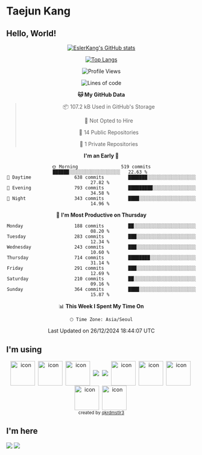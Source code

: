 # Taejun Kang

## Hello, World!


<div align="center">
  
  [![EslerKang's GitHub stats](https://github-readme-stats.vercel.app/api?username=EslerKang&count_private=true&theme=vision-friendly-dark)](https://github.com/eslerkang)
  
  [![Top Langs](https://github-readme-stats.vercel.app/api/top-langs/?username=eslerkang&hide=shell&layout=compact)](https://github.com/eslerkang)
  
  <!--START_SECTION:waka-->
![Profile Views](http://img.shields.io/badge/Profile%20Views-17-blue)

![Lines of code](https://img.shields.io/badge/From%20Hello%20World%20I%27ve%20Written-409.7%20thousand%20lines%20of%20code-blue)

**🐱 My GitHub Data** 

> 📦 107.2 kB Used in GitHub's Storage 
 > 
> 🚫 Not Opted to Hire
 > 
> 📜 14 Public Repositories 
 > 
> 🔑 1 Private Repositories 
 > 
**I'm an Early 🐤** 

```text
🌞 Morning                519 commits         ██████░░░░░░░░░░░░░░░░░░░   22.63 % 
🌆 Daytime                638 commits         ███████░░░░░░░░░░░░░░░░░░   27.82 % 
🌃 Evening                793 commits         █████████░░░░░░░░░░░░░░░░   34.58 % 
🌙 Night                  343 commits         ████░░░░░░░░░░░░░░░░░░░░░   14.96 % 
```
📅 **I'm Most Productive on Thursday** 

```text
Monday                   188 commits         ██░░░░░░░░░░░░░░░░░░░░░░░   08.20 % 
Tuesday                  283 commits         ███░░░░░░░░░░░░░░░░░░░░░░   12.34 % 
Wednesday                243 commits         ███░░░░░░░░░░░░░░░░░░░░░░   10.60 % 
Thursday                 714 commits         ████████░░░░░░░░░░░░░░░░░   31.14 % 
Friday                   291 commits         ███░░░░░░░░░░░░░░░░░░░░░░   12.69 % 
Saturday                 210 commits         ██░░░░░░░░░░░░░░░░░░░░░░░   09.16 % 
Sunday                   364 commits         ████░░░░░░░░░░░░░░░░░░░░░   15.87 % 
```


📊 **This Week I Spent My Time On** 

```text
🕑︎ Time Zone: Asia/Seoul
```


 Last Updated on 26/12/2024 18:44:07 UTC
<!--END_SECTION:waka-->
</div>
  
## I'm using
<div align="center">
  <img src="https://techstack-generator.vercel.app/swift-icon.svg" alt="icon" width="65" height="65" align="center"/>&nbsp;
  <img src="https://techstack-generator.vercel.app/js-icon.svg" alt="icon" width="65" height="65" align="center"/>&nbsp;
  <img src="https://techstack-generator.vercel.app/ts-icon.svg" alt="icon" width="65" height="65" align="center" />&nbsp;
  <img src="https://img.shields.io/badge/NestJS-000000?style=flat-square&logo=Nestjs&logoColor=red" align="center"/>&nbsp;
  <img src="https://img.shields.io/badge/Python-5175A7?style=flat-square&logo=Python&logoColor=white" align="center"/>&nbsp;
  <img src="https://techstack-generator.vercel.app/restapi-icon.svg" alt="icon" width="65" height="65" align="center" />&nbsp;
  <img src="https://techstack-generator.vercel.app/mysql-icon.svg" alt="icon" width="65" height="65"  align="center"/>&nbsp;
  <img src="https://techstack-generator.vercel.app/aws-icon.svg" alt="icon" width="65" height="65" align="center" />&nbsp;
  <img src="https://techstack-generator.vercel.app/docker-icon.svg" alt="icon" width="65" height="65" align="center" />&nbsp;
  <img src="https://techstack-generator.vercel.app/github-icon.svg" alt="icon" width="65" height="65" align="center" />&nbsp;
</div>

<div align="center">
  <sub>created by <a href="https://github.com/qkrdmstlr3/techstack-generator" target="_blank">qkrdmstlr3</a></sub>
</div>

<!--
<a><img src="https://img.shields.io/badge/Javascript-F0DF3E?style=flat-square&logo=Javascript&logoColor=white"/></a>
-->
<!--
<a><img src="https://img.shields.io/badge/Typescript-5175A7?style=flat-square&logo=Typescript&logoColor=white"/></a>
-->


## I'm here
<a href="https://velog.io/@eslerkang" target="_blank"><img src="https://img.shields.io/badge/Velog-20c997?style=flat-square&logo=Vimeo&logoColor=white"/></a>
<a href="mailto:eslerkang@gmail.com" target="_blank"><img src="https://img.shields.io/badge/Gmail-B54A3A?style=flat-square&logo=Gmail&logoColor=white"/></a>
